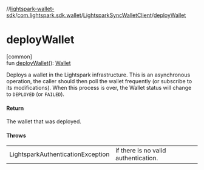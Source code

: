 //[lightspark-wallet-sdk](../../../index.md)/[com.lightspark.sdk.wallet](../index.md)/[LightsparkSyncWalletClient](index.md)/[deployWallet](deploy-wallet.md)

# deployWallet

[common]\
fun [deployWallet](deploy-wallet.md)(): [Wallet](../../com.lightspark.sdk.wallet.model/-wallet/index.md)

Deploys a wallet in the Lightspark infrastructure. This is an asynchronous operation, the caller should then poll the wallet frequently (or subscribe to its modifications). When this process is over, the Wallet status will change to `DEPLOYED` (or `FAILED`).

#### Return

The wallet that was deployed.

#### Throws

| | |
|---|---|
| LightsparkAuthenticationException | if there is no valid authentication. |
